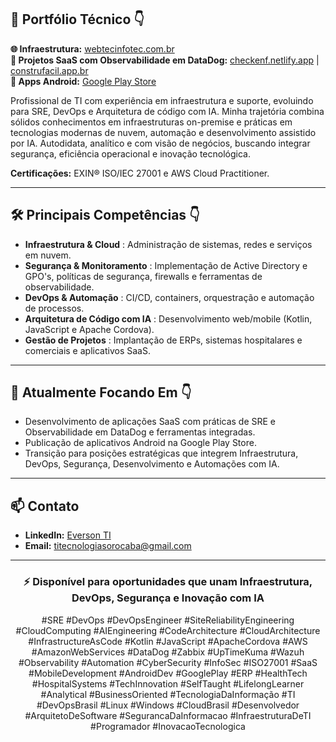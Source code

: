 ## 📁 Portfólio Técnico 👇
**🌐 Infraestrutura:** [webtecinfotec.com.br](https://www.webtecinfotec.com.br)  
**🚀 Projetos SaaS com Observabilidade em DataDog:** [checkenf.netlify.app](https://checkenf.netlify.app) | [construfacil.app.br](https://construfacil.app.br)  
**📱 Apps Android:** [Google Play Store](https://play.google.com/store/apps/developer?id=WebTec+InfoTec)

Profissional de TI com experiência em infraestrutura e suporte, evoluindo para SRE, DevOps e Arquitetura de código com IA.
Minha trajetória combina sólidos conhecimentos em infraestruturas on-premise e práticas em tecnologias modernas de nuvem, automação e desenvolvimento assistido por IA.
Autodidata, analítico e com visão de negócios, buscando integrar segurança, eficiência operacional e inovação tecnológica.

**Certificações:** EXIN® ISO/IEC 27001 e AWS Cloud Practitioner.

---
## 🛠️ Principais Competências 👇
- **Infraestrutura & Cloud** : Administração de sistemas, redes e serviços em nuvem.
- **Segurança & Monitoramento** : Implementação de Active Directory e GPO's, políticas de segurança, firewalls e ferramentas de observabilidade.
- **DevOps & Automação** : CI/CD, containers, orquestração e automação de processos.
- **Arquitetura de Código com IA** : Desenvolvimento web/mobile (Kotlin, JavaScript e Apache Cordova).
- **Gestão de Projetos** : Implantação de ERPs, sistemas hospitalares e comerciais e aplicativos SaaS.

---
## 🎯 Atualmente Focando Em 👇
- Desenvolvimento de aplicações SaaS com práticas de SRE e Observabilidade em DataDog e ferramentas integradas.
- Publicação de aplicativos Android na Google Play Store.
- Transição para posições estratégicas que integrem Infraestrutura, DevOps, Segurança, Desenvolvimento e Automações com IA.
  
---
## 📫 Contato
- **LinkedIn:** [Everson TI](https://www.linkedin.com/in/eversonti/)
- **Email:** titecnologiasorocaba@gmail.com
  
---

<div align="center">

### ⚡ **Disponível para oportunidades que unam Infraestrutura, DevOps, Segurança e Inovação com IA**

#SRE #DevOps #DevOpsEngineer #SiteReliabilityEngineering #CloudComputing #AIEngineering #CodeArchitecture #CloudArchitecture #InfrastructureAsCode #Kotlin #JavaScript #ApacheCordova #AWS #AmazonWebServices #DataDog #Zabbix #UpTimeKuma #Wazuh #Observability #Automation #CyberSecurity #InfoSec #ISO27001 #SaaS #MobileDevelopment #AndroidDev #GooglePlay #ERP #HealthTech #HospitalSystems #TechInnovation #SelfTaught #LifelongLearner #Analytical #BusinessOriented #TecnologiaDaInformação #TI #DevOpsBrasil #Linux #Windows #CloudBrasil #Desenvolvedor #ArquitetoDeSoftware #SegurancaDaInformacao #InfraestruturaDeTI #Programador #InovacaoTecnologica

</div>
